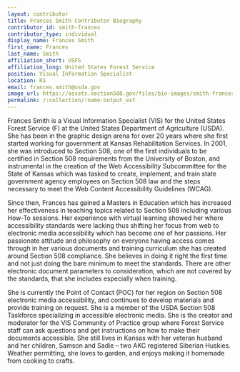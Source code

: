 ```yaml
---
layout: contributor
title: Frances Smith Contributor Biography
contributor_id: smith-frances
contributor_type: individual
display_name: Frances Smith
first_name: Frances
last_name: Smith
affiliation_short: USFS
affiliation_long: United States Forest Service
position: Visual Information Specialist
location: KS
email: frances.smith@usda.gov
image_url: https://assets.section508.gov/files/bio-images/smith-frances-1.jpg
permalink: /:collection/:name:output_ext
---
```

Frances Smith is a Visual Information Specialist (VIS) for the United States Forest Service (F) at the United States Department of Agriculture (USDA). She has been in the graphic design arena for over 20 years where she first started working for government at Kansas Rehabilitation Services. In 2001, she was introduced to Section 508, one of the first individuals to be certified in Section 508 requirements from the University of Boston, and instrumental in the creation of the Web Accessibility Subcommittee for the State of Kansas which was tasked to create, implement, and train state government agency employees on Section 508 law and the steps necessary to meet the Web Content Accessibility Guidelines (WCAG).

Since then, Frances has gained a Masters in Education which has increased her effectiveness in teaching topics related to Section 508 including various How-To sessions. Her experience with virtual learning showed her where accessibility standards were lacking thus shifting her focus from web to electronic media accessibility which has become one of her passions. Her passionate attitude and philosophy on everyone having access comes through in her various documents and training curriculum she has created around Section 508 compliance. She believes in doing it right the first time and not just doing the bare minimum to meet the standards. There are other electronic document parameters to consideration, which are not covered by the standards, that she includes especially when training.

She is currently the Point of Contact (POC) for her region on Section 508 electronic media accessibility, and continues to develop materials and provide training on request. She is a member of the USDA Section 508 Taskforce specializing in accessible electronic media. She is the creator and moderator for the VIS Community of Practice group where Forest Service staff can ask questions and get instructions on how to make their documents accessible. She still lives in Kansas with her veteran husband and her children, Samson and Sadie – two AKC registered Siberian Huskies. Weather permitting, she loves to garden, and enjoys making it homemade from cooking to crafts.